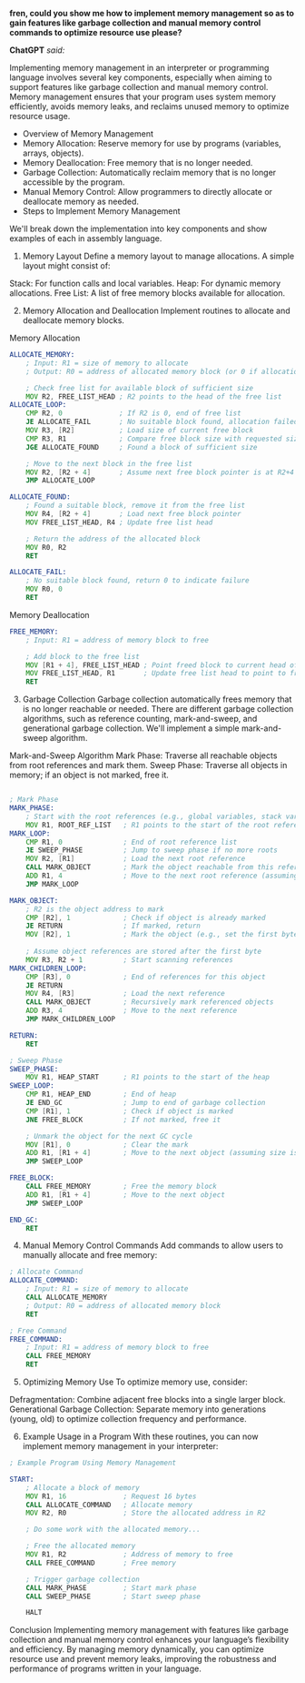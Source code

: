 **fren, could you show me how to implement memory management so as to  gain features like garbage collection and manual memory control commands to optimize resource use please?**


**ChatGPT** _said:_

Implementing memory management in an interpreter or programming language involves several key components, especially when aiming to support features like garbage collection and manual memory control. Memory management ensures that your program uses system memory efficiently, avoids memory leaks, and reclaims unused memory to optimize resource usage.

- Overview of Memory Management
- Memory Allocation: Reserve memory for use by programs (variables, arrays, objects).
- Memory Deallocation: Free memory that is no longer needed.
- Garbage Collection: Automatically reclaim memory that is no longer accessible by the program.
- Manual Memory Control: Allow programmers to directly allocate or deallocate memory as needed.
- Steps to Implement Memory Management

We'll break down the implementation into key components and show examples of each in assembly language.

1. Memory Layout
Define a memory layout to manage allocations. A simple layout might consist of:

Stack: For function calls and local variables.
Heap: For dynamic memory allocations.
Free List: A list of free memory blocks available for allocation.

2. Memory Allocation and Deallocation
Implement routines to allocate and deallocate memory blocks.

Memory Allocation

```asm
ALLOCATE_MEMORY:
    ; Input: R1 = size of memory to allocate
    ; Output: R0 = address of allocated memory block (or 0 if allocation failed)

    ; Check free list for available block of sufficient size
    MOV R2, FREE_LIST_HEAD ; R2 points to the head of the free list
ALLOCATE_LOOP:
    CMP R2, 0              ; If R2 is 0, end of free list
    JE ALLOCATE_FAIL       ; No suitable block found, allocation failed
    MOV R3, [R2]           ; Load size of current free block
    CMP R3, R1             ; Compare free block size with requested size
    JGE ALLOCATE_FOUND     ; Found a block of sufficient size

    ; Move to the next block in the free list
    MOV R2, [R2 + 4]       ; Assume next free block pointer is at R2+4
    JMP ALLOCATE_LOOP

ALLOCATE_FOUND:
    ; Found a suitable block, remove it from the free list
    MOV R4, [R2 + 4]       ; Load next free block pointer
    MOV FREE_LIST_HEAD, R4 ; Update free list head

    ; Return the address of the allocated block
    MOV R0, R2
    RET

ALLOCATE_FAIL:
    ; No suitable block found, return 0 to indicate failure
    MOV R0, 0
    RET
```

Memory Deallocation

```asm
FREE_MEMORY:
    ; Input: R1 = address of memory block to free

    ; Add block to the free list
    MOV [R1 + 4], FREE_LIST_HEAD ; Point freed block to current head of free list
    MOV FREE_LIST_HEAD, R1       ; Update free list head to point to freed block
    RET
```

3. Garbage Collection
Garbage collection automatically frees memory that is no longer reachable or needed. There are different garbage collection algorithms, such as reference counting, mark-and-sweep, and generational garbage collection. We'll implement a simple mark-and-sweep algorithm.

Mark-and-Sweep Algorithm
Mark Phase: Traverse all reachable objects from root references and mark them.
Sweep Phase: Traverse all objects in memory; if an object is not marked, free it.

```asm

; Mark Phase
MARK_PHASE:
    ; Start with the root references (e.g., global variables, stack variables)
    MOV R1, ROOT_REF_LIST   ; R1 points to the start of the root reference list
MARK_LOOP:
    CMP R1, 0               ; End of root reference list
    JE SWEEP_PHASE          ; Jump to sweep phase if no more roots
    MOV R2, [R1]            ; Load the next root reference
    CALL MARK_OBJECT        ; Mark the object reachable from this reference
    ADD R1, 4               ; Move to the next root reference (assuming 4-byte addresses)
    JMP MARK_LOOP

MARK_OBJECT:
    ; R2 is the object address to mark
    CMP [R2], 1             ; Check if object is already marked
    JE RETURN               ; If marked, return
    MOV [R2], 1             ; Mark the object (e.g., set the first byte to 1)
    
    ; Assume object references are stored after the first byte
    MOV R3, R2 + 1          ; Start scanning references
MARK_CHILDREN_LOOP:
    CMP [R3], 0             ; End of references for this object
    JE RETURN
    MOV R4, [R3]            ; Load the next reference
    CALL MARK_OBJECT        ; Recursively mark referenced objects
    ADD R3, 4               ; Move to the next reference
    JMP MARK_CHILDREN_LOOP

RETURN:
    RET

; Sweep Phase
SWEEP_PHASE:
    MOV R1, HEAP_START      ; R1 points to the start of the heap
SWEEP_LOOP:
    CMP R1, HEAP_END        ; End of heap
    JE END_GC               ; Jump to end of garbage collection
    CMP [R1], 1             ; Check if object is marked
    JNE FREE_BLOCK          ; If not marked, free it

    ; Unmark the object for the next GC cycle
    MOV [R1], 0             ; Clear the mark
    ADD R1, [R1 + 4]        ; Move to the next object (assuming size is at R1+4)
    JMP SWEEP_LOOP

FREE_BLOCK:
    CALL FREE_MEMORY        ; Free the memory block
    ADD R1, [R1 + 4]        ; Move to the next object
    JMP SWEEP_LOOP

END_GC:
    RET
```

4. Manual Memory Control Commands
Add commands to allow users to manually allocate and free memory:

```asm
; Allocate Command
ALLOCATE_COMMAND:
    ; Input: R1 = size of memory to allocate
    CALL ALLOCATE_MEMORY
    ; Output: R0 = address of allocated memory block
    RET

; Free Command
FREE_COMMAND:
    ; Input: R1 = address of memory block to free
    CALL FREE_MEMORY
    RET
```

5. Optimizing Memory Use
To optimize memory use, consider:

Defragmentation: Combine adjacent free blocks into a single larger block.
Generational Garbage Collection: Separate memory into generations (young, old) to optimize collection frequency and performance.

6. Example Usage in a Program
With these routines, you can now implement memory management in your interpreter:

```asm
; Example Program Using Memory Management

START:
    ; Allocate a block of memory
    MOV R1, 16              ; Request 16 bytes
    CALL ALLOCATE_COMMAND   ; Allocate memory
    MOV R2, R0              ; Store the allocated address in R2

    ; Do some work with the allocated memory...

    ; Free the allocated memory
    MOV R1, R2              ; Address of memory to free
    CALL FREE_COMMAND       ; Free memory

    ; Trigger garbage collection
    CALL MARK_PHASE         ; Start mark phase
    CALL SWEEP_PHASE        ; Start sweep phase

    HALT
```

Conclusion
Implementing memory management with features like garbage collection and manual memory control enhances your language’s flexibility and efficiency. By managing memory dynamically, you can optimize resource use and prevent memory leaks, improving the robustness and performance of programs written in your language.
